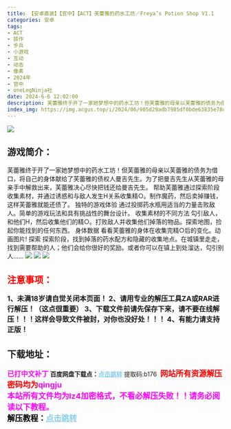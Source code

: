 ```yaml
---
title: 【安卓直装】【官中】【ACT】芙蕾雅的药水工坊／Freya’s Potion Shop V1.1
categories: 安卓
tags:
- ACT
- 拔作
- 步兵
- 小游戏
- 互动
- 动态
- 像素
- 2024年
- 官中
- oneLegNinja社
date: 2024-6-6 12:02:00
description: 芙蕾雅终于开了一家她梦想中的药水工坊！但芙蕾雅的母亲以芙蕾雅的债务为借口，将自己的身体献给了芙蕾雅的债权人曼吉先生。为了把曼吉先生从芙蕾雅的母亲手中解救出来，芙蕾雅决心尽快把钱还给曼吉先生。帮助芙蕾雅通过探索阶段收集素材，并通过诱惑和与敌人发生H关系收集精○。制作魔药，然后卖掉赚钱，这样芙蕾雅就能还债了。
index_img: https://img.acgus.top/i/2024/06/905d29adb7985df0bde63835e78dcc7e.webp
---
```

![](https://img.acgus.top/i/2024/06/905d29adb7985df0bde63835e78dcc7e.webp)
## 游戏简介：
芙蕾雅终于开了一家她梦想中的药水工坊！但芙蕾雅的母亲以芙蕾雅的债务为借口，将自己的身体献给了芙蕾雅的债权人曼吉先生。为了把曼吉先生从芙蕾雅的母亲手中解救出来，芙蕾雅决心尽快把钱还给曼吉先生。
帮助芙蕾雅通过探索阶段收集素材，并通过诱惑和与敌人发生H关系收集精○。制作魔药，然后卖掉赚钱，这样芙蕾雅就能还债了。
独特的游戏体验
通过投掷药水瓶用适当的力量击败敌人。简单的游戏玩法和具有挑战性的舞台设计。
收集素材的不同方法
勾引敌人，和他们H，然后收集他们的精○。打败敌人并收集他们掉落的物品。探索地图，捡起你能找到的任何东西。
身体数据
看看芙蕾雅的身体在收集完精○后的变化。动画图片!
探索
探索阶段，找到掉落的药水配方和隐藏的收集地点。在城镇里走走，找到需要帮助的人；他们会给你很好的奖励。或者你可以在镇上到处溜达，勾引别人……
![](https://img.acgus.top/i/2024/06/69574fe3adaf8a1997591eff3204e44d.webp)
![](https://img.acgus.top/i/2024/06/06adbec354f8f6f5c0cbddda5040fd60.webp)
![](https://img.acgus.top/i/2024/06/e7c0b3a4ba3b64ad6692ac923d0b0e14.webp)







## <font color=#FF0000 >注意事项：</font>
<font size=3><b>1、未满18岁请自觉关闭本页面！
2、请用专业的解压工具ZA或RAR进行解压！（这点很重要）
3、下载文件前请先保存下来，请不要在线解压！！！这样会导致文件被封，对你也没好处！！！
4、有能力请支持正版！</b></font>

## 下载地址：
<font color=#FF00FF size=3><b>已打中文补丁</b></font>
<b>百度网盘下载点：</b><a href="https://pan.baidu.com/s/1ViTKN6bC2fts2lHocrf80w?pwd=b176" style="color: #87CEEB;"><b>点击跳转</b></a> 提取码:b176
<a style="padding: 0" href="https://post.qingju.org/AD/"><img style="max-width:100%" src="https://img.acgus.top/i/2024/07/478f689b8021d8d499ab43d21acf137a.gif" alt=""></a>
<b><font color=#FF0000 size=4>网站所有资源解压密码均为</b></font><b><font color=#FF00FF size=4>qingju</font><font color=#FF0000 ></font></b><br><b><font color=#FF00FF size=4>本站所有文件均为lz4加密格式，不看必解压失败！！请务必阅读以下教程。</b></font><br><b><font color=#000 size=4>解压教程：</b><a href="https://post.qingju.org/tutorial/000/" style="color: #87CEEB;"><b>点击跳转</b></a>